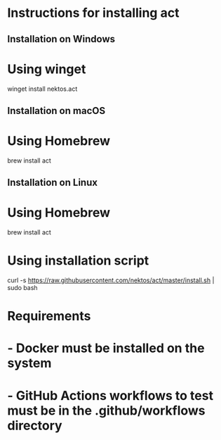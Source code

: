 # Instructions for installing act

## Installation on Windows
# Using winget
winget install nektos.act

## Installation on macOS
# Using Homebrew
brew install act

## Installation on Linux
# Using Homebrew
brew install act

# Using installation script
curl -s https://raw.githubusercontent.com/nektos/act/master/install.sh | sudo bash

# Requirements
# - Docker must be installed on the system
# - GitHub Actions workflows to test must be in the .github/workflows directory
